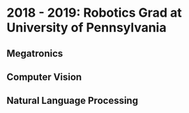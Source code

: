 # 2018 - 2019: Robotics Grad at University of Pennsylvania

## Megatronics

## Computer Vision

## Natural Language Processing
